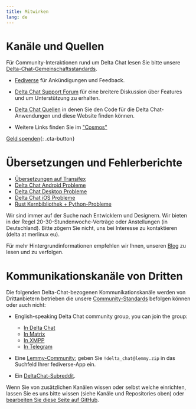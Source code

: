 ```yaml
---
title: Mitwirken
lang: de
---
```


# Kanäle und Quellen

Für Community-Interaktionen rund um Delta Chat lesen Sie bitte unsere [Delta-Chat-Gemeinschaftsstandards](community-standards).

- [Fediverse](https://chaos.social/web/@delta) für Ankündigungen und Feedback.

- [Delta Chat Support Forum](https://support.delta.chat) für eine breitere
Diskussion über Features und um Unterstützung zu erhalten.

- [Delta Chat Quellen](https://github.com/deltachat/) in denen Sie den Code für die Delta Chat-Anwendungen und diese Website finden können.

- Weitere Links finden Sie im ["Cosmos"](https://cosmos.delta.chat)

[Geld spenden](donate){: .cta-button}

# Übersetzungen und Fehlerberichte

- [Übersetzungen auf Transifex](https://www.transifex.com/delta-chat/public/)
- [Delta Chat Android Probleme](https://github.com/deltachat/deltachat-android/issues)
- [Delta Chat Desktop Probleme](https://github.com/deltachat/deltachat-desktop/issues)
- [Delta Chat iOS Probleme](https://github.com/deltachat/deltachat-ios/issues)
- [Rust Kernbibliothek + Python-Probleme](https://github.com/deltachat/deltachat-core-rust/issues)

Wir sind immer auf der Suche nach Entwicklern und Designern.
Wir bieten in der Regel 20-30-Stundenwoche-Verträge oder Anstellungen (in Deutschland). 
Bitte zögern Sie nicht, uns bei Interesse zu kontaktieren (delta at merlinux eu).

Für mehr Hintergrundinformationen empfehlen wir Ihnen, unseren [Blog](https://delta.chat/en/blog) zu lesen und zu verfolgen.


# Kommunikationskanäle von Dritten

Die folgenden Delta-Chat-bezogenen Kommunikationskanäle werden von Drittanbietern betrieben
die unsere [Community-Standards](Community-Standards) befolgen können oder auch nicht:

- English-speaking Delta Chat community group, you can join the group:
  * [In Delta Chat](https://i.delta.chat/#6CBFF8FFD505C0FDEA20A66674F2916EA8FBEE99&a=invitebot%40nine.testrun.org&g=DC%20Community&x=y6dS91dlLLi&i=0bzEm4zAacX&s=GQQlKuqD-zH)
  * [In Matrix](https://matrix.to/#/#Delta.Chat:matrix.org)
  * [In XMPP](xmpp:deltachat-en@chat.disroot.org?join)
  * [In Telegram](https://t.me/deltachat_community)

- Eine [Lemmy-Community](https://lemmy.zip/c/delta_chat);
geben Sie `!delta_chat@lemmy.zip` 
in das Suchfeld Ihrer fediverse-App ein.

- Ein [DeltaChat-Subreddit](https://old.reddit.com/r/DeltaChat/).

Wenn Sie von zusätzlichen Kanälen wissen oder selbst welche einrichten,
lassen Sie es uns bitte wissen (siehe Kanäle und Repositories oben)
oder [bearbeiten Sie diese Seite auf GitHub](https://github.com/deltachat/deltachat-pages/edit/master/en/contribute.md).
